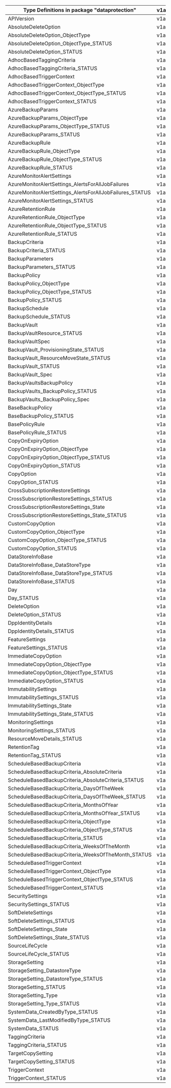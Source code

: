 | Type Definitions in package "dataprotection"             | v1api20230101 |
|----------------------------------------------------------|---------------|
| APIVersion                                               | v1api20230101 |
| AbsoluteDeleteOption                                     | v1api20230101 |
| AbsoluteDeleteOption_ObjectType                          | v1api20230101 |
| AbsoluteDeleteOption_ObjectType_STATUS                   | v1api20230101 |
| AbsoluteDeleteOption_STATUS                              | v1api20230101 |
| AdhocBasedTaggingCriteria                                | v1api20230101 |
| AdhocBasedTaggingCriteria_STATUS                         | v1api20230101 |
| AdhocBasedTriggerContext                                 | v1api20230101 |
| AdhocBasedTriggerContext_ObjectType                      | v1api20230101 |
| AdhocBasedTriggerContext_ObjectType_STATUS               | v1api20230101 |
| AdhocBasedTriggerContext_STATUS                          | v1api20230101 |
| AzureBackupParams                                        | v1api20230101 |
| AzureBackupParams_ObjectType                             | v1api20230101 |
| AzureBackupParams_ObjectType_STATUS                      | v1api20230101 |
| AzureBackupParams_STATUS                                 | v1api20230101 |
| AzureBackupRule                                          | v1api20230101 |
| AzureBackupRule_ObjectType                               | v1api20230101 |
| AzureBackupRule_ObjectType_STATUS                        | v1api20230101 |
| AzureBackupRule_STATUS                                   | v1api20230101 |
| AzureMonitorAlertSettings                                | v1api20230101 |
| AzureMonitorAlertSettings_AlertsForAllJobFailures        | v1api20230101 |
| AzureMonitorAlertSettings_AlertsForAllJobFailures_STATUS | v1api20230101 |
| AzureMonitorAlertSettings_STATUS                         | v1api20230101 |
| AzureRetentionRule                                       | v1api20230101 |
| AzureRetentionRule_ObjectType                            | v1api20230101 |
| AzureRetentionRule_ObjectType_STATUS                     | v1api20230101 |
| AzureRetentionRule_STATUS                                | v1api20230101 |
| BackupCriteria                                           | v1api20230101 |
| BackupCriteria_STATUS                                    | v1api20230101 |
| BackupParameters                                         | v1api20230101 |
| BackupParameters_STATUS                                  | v1api20230101 |
| BackupPolicy                                             | v1api20230101 |
| BackupPolicy_ObjectType                                  | v1api20230101 |
| BackupPolicy_ObjectType_STATUS                           | v1api20230101 |
| BackupPolicy_STATUS                                      | v1api20230101 |
| BackupSchedule                                           | v1api20230101 |
| BackupSchedule_STATUS                                    | v1api20230101 |
| BackupVault                                              | v1api20230101 |
| BackupVaultResource_STATUS                               | v1api20230101 |
| BackupVaultSpec                                          | v1api20230101 |
| BackupVault_ProvisioningState_STATUS                     | v1api20230101 |
| BackupVault_ResourceMoveState_STATUS                     | v1api20230101 |
| BackupVault_STATUS                                       | v1api20230101 |
| BackupVault_Spec                                         | v1api20230101 |
| BackupVaultsBackupPolicy                                 | v1api20230101 |
| BackupVaults_BackupPolicy_STATUS                         | v1api20230101 |
| BackupVaults_BackupPolicy_Spec                           | v1api20230101 |
| BaseBackupPolicy                                         | v1api20230101 |
| BaseBackupPolicy_STATUS                                  | v1api20230101 |
| BasePolicyRule                                           | v1api20230101 |
| BasePolicyRule_STATUS                                    | v1api20230101 |
| CopyOnExpiryOption                                       | v1api20230101 |
| CopyOnExpiryOption_ObjectType                            | v1api20230101 |
| CopyOnExpiryOption_ObjectType_STATUS                     | v1api20230101 |
| CopyOnExpiryOption_STATUS                                | v1api20230101 |
| CopyOption                                               | v1api20230101 |
| CopyOption_STATUS                                        | v1api20230101 |
| CrossSubscriptionRestoreSettings                         | v1api20230101 |
| CrossSubscriptionRestoreSettings_STATUS                  | v1api20230101 |
| CrossSubscriptionRestoreSettings_State                   | v1api20230101 |
| CrossSubscriptionRestoreSettings_State_STATUS            | v1api20230101 |
| CustomCopyOption                                         | v1api20230101 |
| CustomCopyOption_ObjectType                              | v1api20230101 |
| CustomCopyOption_ObjectType_STATUS                       | v1api20230101 |
| CustomCopyOption_STATUS                                  | v1api20230101 |
| DataStoreInfoBase                                        | v1api20230101 |
| DataStoreInfoBase_DataStoreType                          | v1api20230101 |
| DataStoreInfoBase_DataStoreType_STATUS                   | v1api20230101 |
| DataStoreInfoBase_STATUS                                 | v1api20230101 |
| Day                                                      | v1api20230101 |
| Day_STATUS                                               | v1api20230101 |
| DeleteOption                                             | v1api20230101 |
| DeleteOption_STATUS                                      | v1api20230101 |
| DppIdentityDetails                                       | v1api20230101 |
| DppIdentityDetails_STATUS                                | v1api20230101 |
| FeatureSettings                                          | v1api20230101 |
| FeatureSettings_STATUS                                   | v1api20230101 |
| ImmediateCopyOption                                      | v1api20230101 |
| ImmediateCopyOption_ObjectType                           | v1api20230101 |
| ImmediateCopyOption_ObjectType_STATUS                    | v1api20230101 |
| ImmediateCopyOption_STATUS                               | v1api20230101 |
| ImmutabilitySettings                                     | v1api20230101 |
| ImmutabilitySettings_STATUS                              | v1api20230101 |
| ImmutabilitySettings_State                               | v1api20230101 |
| ImmutabilitySettings_State_STATUS                        | v1api20230101 |
| MonitoringSettings                                       | v1api20230101 |
| MonitoringSettings_STATUS                                | v1api20230101 |
| ResourceMoveDetails_STATUS                               | v1api20230101 |
| RetentionTag                                             | v1api20230101 |
| RetentionTag_STATUS                                      | v1api20230101 |
| ScheduleBasedBackupCriteria                              | v1api20230101 |
| ScheduleBasedBackupCriteria_AbsoluteCriteria             | v1api20230101 |
| ScheduleBasedBackupCriteria_AbsoluteCriteria_STATUS      | v1api20230101 |
| ScheduleBasedBackupCriteria_DaysOfTheWeek                | v1api20230101 |
| ScheduleBasedBackupCriteria_DaysOfTheWeek_STATUS         | v1api20230101 |
| ScheduleBasedBackupCriteria_MonthsOfYear                 | v1api20230101 |
| ScheduleBasedBackupCriteria_MonthsOfYear_STATUS          | v1api20230101 |
| ScheduleBasedBackupCriteria_ObjectType                   | v1api20230101 |
| ScheduleBasedBackupCriteria_ObjectType_STATUS            | v1api20230101 |
| ScheduleBasedBackupCriteria_STATUS                       | v1api20230101 |
| ScheduleBasedBackupCriteria_WeeksOfTheMonth              | v1api20230101 |
| ScheduleBasedBackupCriteria_WeeksOfTheMonth_STATUS       | v1api20230101 |
| ScheduleBasedTriggerContext                              | v1api20230101 |
| ScheduleBasedTriggerContext_ObjectType                   | v1api20230101 |
| ScheduleBasedTriggerContext_ObjectType_STATUS            | v1api20230101 |
| ScheduleBasedTriggerContext_STATUS                       | v1api20230101 |
| SecuritySettings                                         | v1api20230101 |
| SecuritySettings_STATUS                                  | v1api20230101 |
| SoftDeleteSettings                                       | v1api20230101 |
| SoftDeleteSettings_STATUS                                | v1api20230101 |
| SoftDeleteSettings_State                                 | v1api20230101 |
| SoftDeleteSettings_State_STATUS                          | v1api20230101 |
| SourceLifeCycle                                          | v1api20230101 |
| SourceLifeCycle_STATUS                                   | v1api20230101 |
| StorageSetting                                           | v1api20230101 |
| StorageSetting_DatastoreType                             | v1api20230101 |
| StorageSetting_DatastoreType_STATUS                      | v1api20230101 |
| StorageSetting_STATUS                                    | v1api20230101 |
| StorageSetting_Type                                      | v1api20230101 |
| StorageSetting_Type_STATUS                               | v1api20230101 |
| SystemData_CreatedByType_STATUS                          | v1api20230101 |
| SystemData_LastModifiedByType_STATUS                     | v1api20230101 |
| SystemData_STATUS                                        | v1api20230101 |
| TaggingCriteria                                          | v1api20230101 |
| TaggingCriteria_STATUS                                   | v1api20230101 |
| TargetCopySetting                                        | v1api20230101 |
| TargetCopySetting_STATUS                                 | v1api20230101 |
| TriggerContext                                           | v1api20230101 |
| TriggerContext_STATUS                                    | v1api20230101 |
